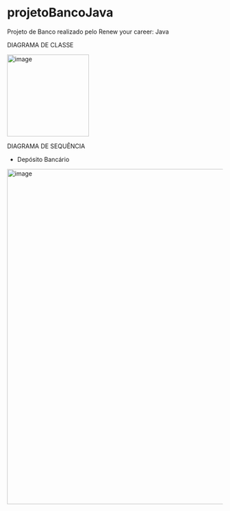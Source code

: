# projetoBancoJava
Projeto de Banco realizado pelo Renew your career: Java

DIAGRAMA DE CLASSE

<img width="191" alt="image" src="https://github.com/carlasnonaka/projetoBancoJava/assets/91844609/5b0841d6-f08c-4681-8dba-4ac1fbf65215">

DIAGRAMA DE SEQUÊNCIA

- Depósito Bancário
<img width="782" alt="image" src="https://github.com/carlasnonaka/projetoBancoJava/assets/91844609/165ecd63-3dae-4c67-8c6e-1704f880bfd2">


